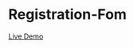 # Registration-Fom

[Live Demo](https://sonaliphayde12.github.io/Registration-Fom/Regeister%20Form.html)
